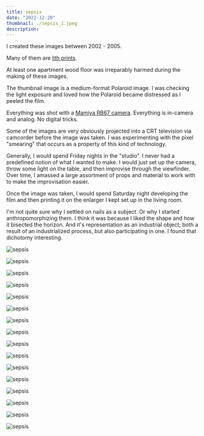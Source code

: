 ```yaml
---
title: sepsis
date: "2022-12-20"
thumbnail: ./sepsis_1.jpeg
description:
---
```


I created these images between 2002 - 2005.

Many of them are [lith prints](https://en.wikipedia.org/wiki/Lith_print "https://en.wikipedia.org/wiki/Lith_print").

At least one apartment wood floor was irreparably harmed during the making of these images.

The thumbnail image is a medium-format Polaroid image. I was checking the light exposure and loved how the Polaroid became distressed as I peeled the film.

Everything was shot with a [Mamiya RB67 camera](https://en.wikipedia.org/wiki/Mamiya_RB67 "https://en.wikipedia.org/wiki/Mamiya_RB67"). Everything is in-camera and analog. No digital tricks.

Some of the images are very obviously projected into a CRT television via camcorder before the image was taken. I was experimenting with the pixel "smearing" that occurs as a property of this kind of technology.

Generally, I would spend Friday nights in the "studio". I never had a predefined notion of what I wanted to make. I would just set up the camera, throw some light on the table, and then improvise through the viewfinder. Over time, I amassed a large assortment of props and material to work with to make the improvisation easier.

Once the image was taken, I would spend Saturday night developing the film and then printing it on the enlarger I kept set up in the living room.

I'm not quite sure why I settled on nails as a subject. Or why I started anthropomorphizing them. I think it was because I liked the shape and how it bisected the horizon. And it's representation as an industrial object; both a result of an industrialized process, but also participating in one. I found that dichotomy interesting.

<div class="kg-card kg-image-card kg-width-card">

![sepsis](./sepsis_1.jpeg)

</div>

<div class="kg-card kg-image-card kg-width-card">

![sepsis](./sepsis_2.jpeg)

</div>
<div class="kg-card kg-image-card kg-width-card">

![sepsis](./sepsis_3.jpeg)

</div>
<div class="kg-card kg-image-card kg-width-card">

![sepsis](./sepsis_4.jpeg)

</div>
<div class="kg-card kg-image-card kg-width-card">

![sepsis](./sepsis_5.jpeg)

</div>
<div class="kg-card kg-image-card kg-width-card">

![sepsis](./sepsis_6.jpeg)

</div>
<div class="kg-card kg-image-card kg-width-card">

![sepsis](./sepsis_7.jpeg)

</div>
<div class="kg-card kg-image-card kg-width-card">

![sepsis](./sepsis_8.jpeg)

</div>
<div class="kg-card kg-image-card kg-width-card">

![sepsis](./sepsis_9.jpeg)

</div>
<div class="kg-card kg-image-card kg-width-card">

![sepsis](./sepsis_10.jpeg)

</div>
<div class="kg-card kg-image-card kg-width-card">

![sepsis](./sepsis_11.jpeg)

</div>
<div class="kg-card kg-image-card kg-width-card">

![sepsis](./sepsis_12.jpeg)

</div>
<div class="kg-card kg-image-card kg-width-card">

![sepsis](./sepsis_13.jpeg)

</div>
<div class="kg-card kg-image-card kg-width-card">

![sepsis](./sepsis_14.jpeg)

</div>
<div class="kg-card kg-image-card kg-width-card">

![sepsis](./sepsis_15.jpeg)

</div>
<div class="kg-card kg-image-card kg-width-card">

![sepsis](./sepsis_16.jpeg)

</div>
